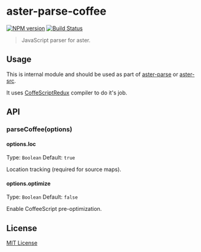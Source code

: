 # aster-parse-coffee
[![NPM version][npm-image]][npm-url]
[![Build Status][travis-image]][travis-url]

> JavaScript parser for aster.

## Usage

This is internal module and should be used as part of [aster-parse](https://npmjs.org/package/aster-parse) or [aster-src](https://npmjs.org/package/aster-src).

It uses [CoffeScriptRedux](http://michaelficarra.github.io/CoffeeScriptRedux/) compiler to do it's job.

## API

### parseCoffee(options)

#### options.loc
Type: `Boolean`
Default: `true`

Location tracking (required for source maps).

#### options.optimize
Type: `Boolean`
Default: `false`

Enable CoffeeScript pre-optimization.

## License

[MIT License](http://en.wikipedia.org/wiki/MIT_License)

[npm-url]: https://npmjs.org/package/aster-parse-coffee
[npm-image]: https://badge.fury.io/js/aster-parse-coffee.png

[travis-url]: http://travis-ci.org/asterjs/aster-parse-coffee
[travis-image]: https://secure.travis-ci.org/asterjs/aster-parse-coffee.png?branch=master
